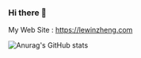 ### Hi there 👋

My Web Site : <https://lewinzheng.com>

![Anurag's GitHub stats](https://github-readme-stats.vercel.app/api?username=lewinz&count_private=true&show_icons=true&theme=radical)
